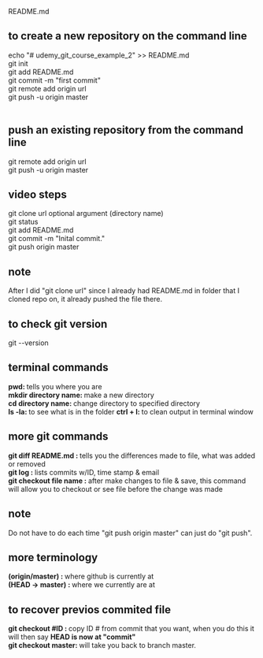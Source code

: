 README.md

## to create a new repository on the command line

echo "# udemy_git_course_example_2" >> README.md <br>
git init <br>
git add README.md <br>
git commit -m "first commit" <br>
git remote add origin url <br>
git push -u origin master <br><br>

## push an existing repository from the command line

git remote add origin url <br>
git push -u origin master <br>

## video steps

git clone url optional argument (directory name) <br>
git status <br>
git add README.md <br>
git commit -m "Inital commit." <br>
git push origin master <br>

## note

After I did "git clone url" since I already had README.md in folder that I cloned repo on, it already pushed the file there. 

## to check git version

git --version

## terminal commands

<b> pwd: </b> tells you where you are <br>
<b> mkdir directory name: </b> make a new directory<br>
<b> cd directory name: </b> change directory to specified directory <br>
<b> ls -la: </b> to see what is in the folder
<b> ctrl + l: </b> to clean output in terminal window

## more git commands

<b> git diff README.md  : </b> tells you the differences made to file, what was added or removed <br>
<b> git log : </b> lists commits w/ID, time stamp & email <br>
<b> git checkout file name : </b> after make changes to file & save, this command will allow you to checkout or see file before the change was made



## note

Do not have to do each time "git push origin master" can just do "git push".

## more terminology

<b> (origin/master) : </b> where github is currently at <br>
<b> (HEAD -> master) : </b> where we currently are at

## to recover previos commited file

<b> git checkout #ID : </b> copy ID # from commit that you want, when you do this it will then say <b> HEAD is now at "commit" </b><br>
<b> git checkout master: </b> will take you back to branch master.



